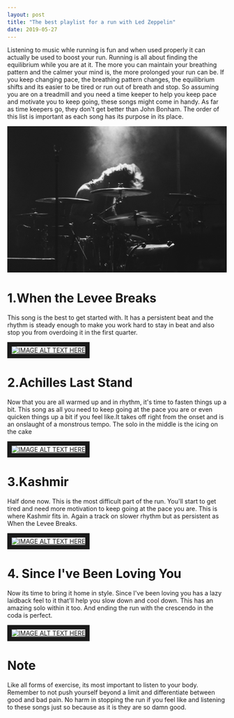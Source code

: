 ```yaml
---
layout: post
title: "The best playlist for a run with Led Zeppelin"
date: 2019-05-27
---
```



Listening to music whle running is fun and when used properly it can actually be used to boost your run. Running is all about finding the equilibrium while you are at it. The more you can maintain your breathing pattern and the calmer your mind is, the more prolonged your run can be. If you keep changing pace, the breathing pattern changes, the equilibrium shifts and its easier to be tired or run out of breath and stop. So assuming you are on a treadmill and you need a time keeper to help you keep pace and motivate you to keep going, these songs might come in handy. As far as time keepers go, they don't get better than John Bonham. The order of this list is important as each song has its purpose in its place.


![My helpful screenshot](/assets/img/drummer.jpg)


# 1.When the Levee Breaks
This song is the best to get started with. It has a persistent beat and the rhythm is steady enough to make you work hard to stay in beat and also stop you from overdoing it in the first quarter.

<a href="http://www.youtube.com/watch?feature=player_embedded&v=uwiTs60VoTM
" target="_blank"><img src="http://img.youtube.com/vi/uwiTs60VoTM/0.jpg" 
alt="IMAGE ALT TEXT HERE" width="240" height="180" border="10" /></a>


# 2.Achilles Last Stand
Now that you are all warmed up and in rhythm, it's time to fasten things up a bit. This song as all you need to keep going at the pace you are or even quicken things up a bit if you feel like.It takes off right from the onset and is an onslaught of a monstrous tempo. The solo in the middle is the icing on the cake

<a href="http://www.youtube.com/watch?feature=player_embedded&v=1t4KLOm7pO0
" target="_blank"><img src="http://img.youtube.com/vi/1t4KLOm7pO0/0.jpg" 
alt="IMAGE ALT TEXT HERE" width="240" height="180" border="10" /></a>

# 3.Kashmir
Half done now. This is the most difficult part of the run. You'll start to get tired and need more motivation to keep going at the pace you are. This is where Kashmir fits in. Again a track on slower rhythm but as persistent as When the Levee Breaks.  

<a href="http://www.youtube.com/watch?feature=player_embedded&v=tzVJPgCn-Z8
" target="_blank"><img src="http://img.youtube.com/vi/tzVJPgCn-Z8/0.jpg" 
alt="IMAGE ALT TEXT HERE" width="240" height="180" border="10" /></a>


# 4. Since I've Been Loving You
Now its time to bring it home in style. Since I've been loving you has a lazy laidback feel to it that'll help you slow down and cool down. This has an amazing solo within it too. And ending the run with the crescendo in the coda is perfect.

<a href="http://www.youtube.com/watch?feature=player_embedded&v=N_lSJ-0Gl7Q
" target="_blank"><img src="http://img.youtube.com/vi/N_lSJ-0Gl7Q/0.jpg" 
alt="IMAGE ALT TEXT HERE" width="240" height="180" border="10" /></a>



# Note
 Like all forms of exercise, its most important to listen to your body. Remember to not push yourself beyond a limit and differentiate between good and bad pain. No harm in stopping the run if you feel like and listening to these songs just so because as it is they are so damn good.
